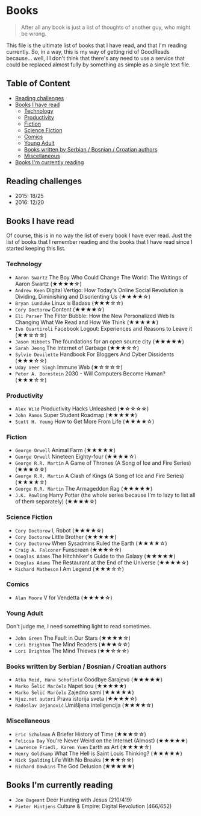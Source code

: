 # Books

> After all any book is just a list of thoughts of another guy, who might be wrong.

This file is the ultimate list of books that I have read, and that I'm reading currently. So, in a way, this is my way of getting rid of GoodReads because... well, I I don't think that there's any need to use a service that could be replaced almost fully by something as simple as a single text file.

## Table of Content

* [Reading challenges](#reading-challenges)
* [Books I have read](#books-i-have-read)
  * [Technology](#technology)
  * [Productivity](#productivity)
  * [Fiction](#fiction)
  * [Science Fiction](#science-fiction)
  * [Comics](#comics)
  * [Young Adult](#young-adult)
  * [Books written by Serbian / Bosnian / Croatian authors](#books-written-by-serbian--bosnian--croatian-authors)
  * [Miscellaneous](#miscellaneous)
* [Books I'm currently reading](#books-im-currently-reading)

## Reading challenges

* 2015: 18/25
* 2016: 12/20

## Books I have read

Of course, this is in no way the list of every book I have ever read. Just the list of books that I remember reading and the books that I have read since I started keeping this list.

### Technology

* `Aaron Swartz` The Boy Who Could Change The World: The Writings of Aaron Swartz (★★★★☆)
* `Andrew Keen` Digital Vertigo: How Today's Online Social Revolution is Dividing, Diminishing and Disorienting Us (★★★★☆)
* `Bryan Lunduke` Linux is Badass (★★★☆☆)
* `Cory Doctorow` Content (★★★★☆)
* `Eli Parser` The Filter Bubble: How the New Personalized Web Is Changing What We Read and How We Think (★★★★★)
* `Ivo Quartiroli` Facebook Logout: Experiences and Reasons to Leave it (★★☆☆☆)
* `Jason Hibbets` The foundations for an open source city (★★★★★)
* `Sarah Jeong` The Internet of Garbage (★★★☆☆)
* `Sylvie Devilette` Handbook For Bloggers And Cyber Dissidents (★★★☆☆)
* `Uday Veer Singh` Immune Web (★☆☆☆☆)
* `Peter A. Bornstein` 2030 - Will Computers Become Human? (★★★☆☆)

### Productivity

* `Alex Wild` Productivity Hacks Unleashed (★☆☆☆☆)
* `John Ramos` Super Student Roadmap (★★★★★)
* `Scott H. Young` How to Get More From Life (★★★★☆)

### Fiction

* `George Orwell` Animal Farm (★★★★★)
* `George Orwell` Nineteen Eighty-four (★★★★☆)
* `George R.R. Martin` A Game of Thrones (A Song of Ice and Fire Series) (★★★☆☆)
* `George R.R. Martin` A Clash of Kings (A Song of Ice and Fire Series) (★★★★☆)
* `George R.R. Martin` The Armageddon Rag (★★★★★)
* `J.K. Rowling` Harry Potter (the whole series because I'm to lazy to list all of them separately) (★★★★☆)

### Science Fiction

* `Cory Doctorow` I, Robot (★★★★☆)
* `Cory Doctorow` Little Brother (★★★★★)
* `Cory Doctorow` When Sysadmins Ruled the Earth (★★★★☆)
* `Craig A. Falconer` Funscreen (★★★☆☆)
* `Douglas Adams` The Hitchhiker's Guide to the Galaxy (★★★★★)
* `Douglas Adams` The Restaurant at the End of the Universe (★★★★☆)
* `Richard Matheson` I Am Legend (★★★☆☆)

### Comics

* `Alan Moore` V for Vendetta (★★★★☆)

### Young Adult

Don't judge me, I need something light to read sometimes.

* `John Green` The Fault in Our Stars (★★★★☆)
* `Lori Brighton` The Mind Readers (★★★☆☆)
* `Lori Brighton` The Mind Thieves (★★☆☆☆)

### Books written by Serbian / Bosnian / Croatian authors

* `Atka Reid, Hana Schofield` Goodbye Sarajevo (★★★★★)
* `Marko Šelić Marčelo` Napet šou (★★★★★)
* `Marko Šelić Marčelo` Zajedno sami (★★★★★)
* `Njuz.net autori` Prava istorija sveta (★★★★☆)
* `Radoslav Dejanović` Umišljena inteligencija (★★★★☆)

### Miscellaneous

* `Eric Schulman` A Briefer History of Time (★★★☆☆)
* `Felicia Day` You're Never Weird on the Internet (Almost) (★★★★★)
* `Lawrence Friedl, Karen Yuen` Earth as Art (★★★★☆)
* `Henry Goldkamp` What The Hell is Saint Louis Thinking? (★★★★★)
* `Nick Spalding` Life With No Breaks (★★★☆☆)
* `Richard Dawkins` The God Delusion (★★★★★)

## Books I'm currently reading

* `Joe Bageant` Deer Hunting with Jesus (210/419)
* `Pieter Hintjens` Culture & Empire: Digital Revolution (466/652)
